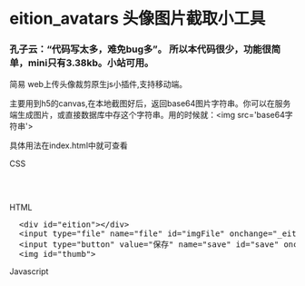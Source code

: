 # eition_avatars 头像图片截取小工具

### 孔子云：“代码写太多，难免bug多”。 所以本代码很少，功能很简单，mini只有3.38kb。小站可用。

简易 web上传头像裁剪原生js小插件,支持移动端。

主要用到h5的canvas,在本地截图好后，返回base64图片字符串。你可以在服务端生成图片，或直接数据库中存这个字符串。用的时候就：&lt;img src='base64字符串'&gt;

具体用法在index.html中就可查看

CSS
<pre>
  <style>
  .eitionCss{background:#f9f9f9;position: relative;background-repeat: no-repeat;background-size: 100%;background-position-x: 50%;background-position-y: 0;}
  .drag{background:#ffffff;border:1px solid #000;opacity: 0.4;position: absolute}
  </style>
</pre>

HTML

<pre>
  &lt;div id="eition"&gt;&lt;/div&gt;
  &lt;input type="file" name="file" id="imgFile" onchange="_eition.openFile(this)" /&gt;
  &lt;input type="button" value="保存" name="save" id="save" onclick="save()" /&gt;
  &lt;img id="thumb"&gt;
</pre>

Javascript
<pre>
<script src="eition.avatars.1.1.mini.js"></script>
  <script>
        _eition.el="eition";
        _eition.width=400;//操作面的宽度
        _eition.height=400;//操作面的高度
        _eition._width=100;//截图框的宽度
        _eition._height=100;//截图框的高度
        _eition.thumbEl="thumb";//是否显示缩略图。样式自己写吧
        _eition.start();
        function save(){
            alert(_eition.result());
        }
    </script>
</pre>
